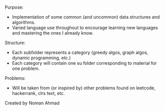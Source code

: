 Purpose: 
- Implementation of some common (and uncommon) data structures and algorithms. 
- Varied language use throughout to encourage learning new languages and mastering the ones I already know. 

Structure: 
- Each subfolder represents a category (greedy algos, graph algos, dynamic programming, etc.) 
- Each category will contain one su folder corresponding to material for one problem. 

Problems: 
- Will be taken from (or inspired by) other problems found on leetcode, hackerrank, clrs text, etc. 

Created by Noman Ahmad 

